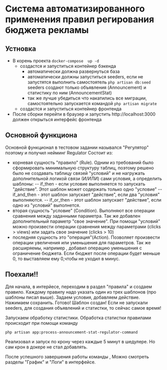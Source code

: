 # Система автоматизированного применения правил регирования бюджета рекламы

## Устновка

- В корень проекта ```docker-compose  up -d```
    - создастся и запуститься контейнер бэкенда
        - автоматически должна развернуться база
        - автоматически должны запуститься seeders, если не запустятся выполнить самостоятель ```php artisan db:seed```
          seeders создают только объявления (Announcement) и статистику по ним (AnnouncementStat)
        - так же лучше убедиться что накатились все миграции, самостоятельно запускается командой
          ```php artisan migrate```
    - создастся и запуститься контейнер фронтенда
- После сборки перейти в браузер и запустить http://localhost:3000 должен открыться интерфейс фронтенда

## Основной функциона

Основной функционал в тестовом задании назывался "Регулятор" поэтому и получил нейминг Regulator
Состоит из:

- корневая сущность "правило" (Rule). Одним из требований было сформировать минимальную структуру таблиц, поэтому
  решено было не создавать таблицу связей "условий" и не нагружать дополнительной логикой связи (И/ИЛИ) сами условия,
  а определить шаблоны:
  -- if_then - если условие выполняется то запускать "действие". Этот шаблон может содержать только одно "условие"
  -- if_and_then - этот шаблон запускает "действие", если два "условия" выполняются.
  -- if_or_then - этот шаблон запускает "действие", если одно из "условий" выполнется.
- вторая сущность "условие" (Condition). Выполняют все операции сравнения между заданными параметра. Так же добавлен
  дополнительный параметр "свое значение". При помощи "условий" можно произвести операции сравнения между
  параметрами (clicks > views) или задать свое значение (clicks > 10)
- последняя сущность это "операция"(Action). Позволяет произвести операции увеличения или уменьшения для параметров.
  Так же расширяемы, например , добавил операцию уменьшения с ограничение бюджета. Если бюджет после операции будет
  меньше 0, то выставляем ему 0,чтобы не уходил в минус.

## Поехали!!

Для начала, в интерйесе, переходим в раздел "правила" и создаем правило. Каждому правилу надо указать один из трех
шаблонов (про шаблоны писал выше). Задаем условия, добавляем действие. Нажимаем сохранить.
Готово! Шаблон создан!
Если не запускали seeders, для создания объявлений и статистки, то сейчас самое время!

Запускаем обработку статистики. Обработка статистки правилами происходит при помощи команду

```php artisan app:process-announcement-stat-regulator-command```

Реализовал и запуск по крону через каждые 5 минут в шедулере. Но сам крон в докере не стал добавлять.  

После успешного завершения работы команды , Можно смотреть разделы "График" и "Логи" в интерфейсе.
 